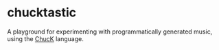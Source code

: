 # chucktastic

A playground for experimenting with programmatically generated music,
using the [ChucK](https://chuck.cs.princeton.edu/doc/language/) language.